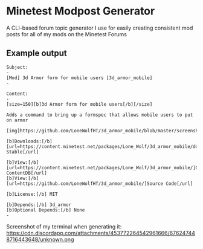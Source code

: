 # Minetest Modpost Generator

A CLI-based forum topic generator I use for easily creating consistent mod posts for all of my mods on the Minetest Forums

## Example output

```
Subject:
-
[Mod] 3d Armor form for mobile users [3d_armor_mobile]
-

Content:
-
[size=150][b]3d Armor form for mobile users[/b][/size]

Adds a command to bring up a formspec that allows mobile users to put on armor

[img]https://github.com/LoneWolfHT/3d_armor_mobile/blob/master/screenshot.png[/img]

[b]Downloads:[/b] [url=https://content.minetest.net/packages/Lone_Wolf/3d_armor_mobile/download/]Latest Stable[/url]

[b]View:[/b] [url=https://content.minetest.net/packages/Lone_Wolf/3d_armor_mobile/]On ContentDB[/url]
[b]View:[/b] [url=https://github.com/LoneWolfHT/3d_armor_mobile/]Source Code[/url]

[b]License:[/b] MIT

[b]Depends:[/b] 3d_armor
[b]Optional Depends:[/b] None
-
```

Screenshot of my terminal when generating it:
https://cdn.discordapp.com/attachments/453772264542961666/676247448716443648/unknown.png
